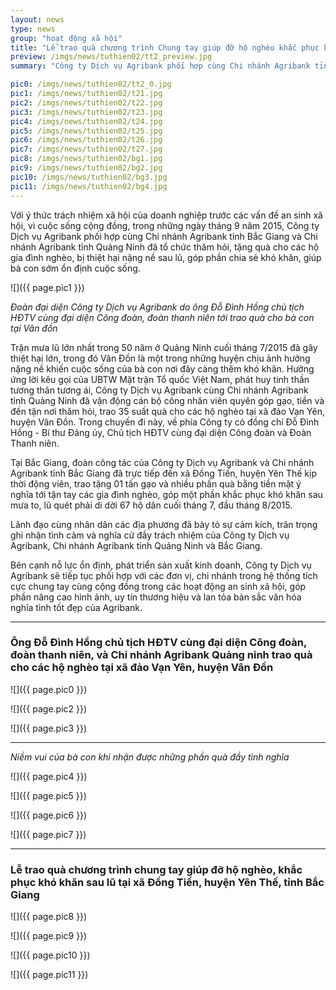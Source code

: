 ```yaml
---
layout: news
type: news
group: "hoạt động xã hội"
title: "Lễ trao quà chương trình Chung tay giúp đỡ hộ nghèo khắc phục khó khăn sau lũ tại Vân Đồn"
preview: /imgs/news/tuthien02/tt2_preview.jpg
summary: "Công ty Dịch vụ Agribank phối hợp cùng Chi nhánh Agribank tỉnh Bắc Giang và Chi nhánh Agribank tỉnh Quảng Ninh đã tổ chức thăm hỏi, tặng quà cho các hộ gia đình nghèo, bị thiệt hại nặng nề sau lũ, góp phần chia sẻ khó khăn, giúp bà con sớm ổn định cuộc sống."

pic0: /imgs/news/tuthien02/tt2_0.jpg
pic1: /imgs/news/tuthien02/t21.jpg
pic2: /imgs/news/tuthien02/t22.jpg
pic3: /imgs/news/tuthien02/t23.jpg
pic4: /imgs/news/tuthien02/t24.jpg
pic5: /imgs/news/tuthien02/t25.jpg
pic6: /imgs/news/tuthien02/t26.jpg
pic7: /imgs/news/tuthien02/t27.jpg
pic8: /imgs/news/tuthien02/bg1.jpg
pic9: /imgs/news/tuthien02/bg2.jpg
pic10: /imgs/news/tuthien02/bg3.jpg
pic11: /imgs/news/tuthien02/bg4.jpg
---
```


Với ý thức trách nhiệm xã hội của doanh nghiệp trước các vấn đề an sinh xã hội, vì cuộc sống cộng đồng, trong những ngày tháng 9 năm 2015, Công ty Dịch vụ Agribank phối hợp cùng Chi nhánh Agribank tỉnh Bắc Giang và Chi nhánh Agribank tỉnh Quảng Ninh đã tổ chức thăm hỏi, tặng quà cho các hộ gia đình nghèo, bị thiệt hại nặng nề sau lũ, góp phần chia sẻ khó khăn, giúp bà con sớm ổn định cuộc sống.

![]({{ page.pic1 }})

*Đoàn đại diện Công ty Dịch vụ Agribank do ông Đỗ Đình Hồng chủ tịch HĐTV cùng đại diện Công đoàn, đoàn thanh niên tới trao quà cho bà con tại Vân đồn*

Trận mưa lũ lớn nhất trong 50 năm ở Quảng Ninh cuối tháng 7/2015 đã gây thiệt hại lớn, trong đó Vân Đồn là một trong những huyện chịu ảnh hưởng nặng nề khiến cuộc sống của bà con nơi đây càng thêm khó khăn. Hưởng ứng lời kêu gọi của UBTW Mặt trận Tổ quốc Việt Nam, phát huy tinh thần tương thân tương ái, Công ty Dịch vụ Agribank cùng Chi nhánh Agribank tỉnh Quảng Ninh đã vận động cán bộ công nhân viên quyên góp gạo, tiền và đến tận nơi thăm hỏi, trao 35 suất quà cho các hộ nghèo tại xã đảo Vạn Yên, huyện Vân Đồn. Trong chuyến đi này, về phía Công ty có đồng chí Đỗ Đình Hồng - Bí thư Đảng ủy, Chủ tịch HĐTV cùng đại diện Công đoàn và Đoàn Thanh niên.

Tại Bắc Giang, đoàn công tác của Công ty Dịch vụ Agribank và Chi nhánh Agribank tỉnh Bắc Giang đã trực tiếp đến xã Đồng Tiến, huyện Yên Thế kịp thời động viên, trao tặng 01 tấn gạo và nhiều phần quà bằng tiền mặt ý nghĩa tới tận tay các gia đình nghèo, góp một phần khắc phục khó khăn sau mưa to, lũ quét phải di dời 67 hộ dân cuối tháng 7, đầu tháng 8/2015.

Lãnh đạo cùng nhân dân các địa phương đã bày tỏ sự cảm kích, trân trọng ghi nhận tình cảm và nghĩa cử đầy trách nhiệm của Công ty Dịch vụ Agribank, Chi nhánh Agribank tỉnh Quảng Ninh và Bắc Giang. 

Bên cạnh nỗ lực ổn định, phát triển sản xuất kinh doanh, Công ty Dịch vụ Agribank sẽ tiếp tục phối hợp với các đơn vị, chi nhánh trong hệ thống tích cực chung tay cùng cộng đồng trong các hoạt động an sinh xã hội, góp phần nâng cao hình ảnh, uy tín thương hiệu và lan tỏa bản sắc văn hóa nghĩa tình tốt đẹp của Agribank.

<hr>

### Ông Đỗ Đình Hồng chủ tịch HĐTV cùng đại diện Công đoàn, đoàn thanh niên, và Chi nhánh Agribank Quảng ninh trao quà cho các hộ nghèo tại xã đảo Vạn Yên, huyện Vân Đồn

![]({{ page.pic0 }})

![]({{ page.pic2 }})

![]({{ page.pic3 }})

<hr>

*Niềm vui của bà con khi nhận được những phần quà đầy tình nghĩa*

![]({{ page.pic4 }})

![]({{ page.pic5 }})

![]({{ page.pic6 }})

![]({{ page.pic7 }})

<hr>

### Lễ trao quà chương trình chung tay giúp đỡ hộ nghèo, khắc phục khó khăn sau lũ tại xã Đồng Tiến, huyện Yên Thế, tỉnh Bắc Giang

![]({{ page.pic8 }})

![]({{ page.pic9 }})

![]({{ page.pic10 }})

![]({{ page.pic11 }})